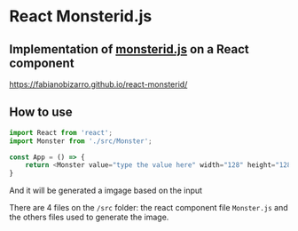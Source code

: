 # React Monsterid.js

## Implementation of [monsterid.js](https://github.com/KevinGaudin/monsterid.js) on a React component

https://fabianobizarro.github.io/react-monsterid/

## How to use

```javascript
import React from 'react';
import Monster from './src/Monster';

const App = () => {
    return <Monster value="type the value here" width="128" height="128"/>
}

```

And it will be generated a imgage based on the input

There are 4 files on the `/src` folder: the react component file `Monster.js` and the others files used to generate the image.

